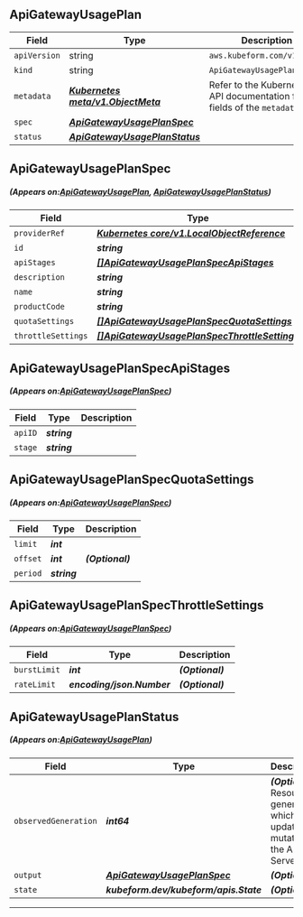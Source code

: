 ## ApiGatewayUsagePlan
| Field | Type | Description |
| ------ | ----- | ----------- |
| `apiVersion` | string | `aws.kubeform.com/v1alpha1` |
|    `kind` | string | `ApiGatewayUsagePlan` |
| `metadata` | ***[Kubernetes meta/v1.ObjectMeta](https://kubernetes.io/docs/reference/generated/kubernetes-api/v1.13/#objectmeta-v1-meta)***|Refer to the Kubernetes API documentation for the fields of the `metadata` field.|
| `spec` | ***[ApiGatewayUsagePlanSpec](#ApiGatewayUsagePlanSpec)***||
| `status` | ***[ApiGatewayUsagePlanStatus](#ApiGatewayUsagePlanStatus)***||
## ApiGatewayUsagePlanSpec
##### (Appears on:[ApiGatewayUsagePlan](#ApiGatewayUsagePlan), [ApiGatewayUsagePlanStatus](#ApiGatewayUsagePlanStatus))
| Field | Type | Description |
| ------ | ----- | ----------- |
| `providerRef` | ***[Kubernetes core/v1.LocalObjectReference](https://kubernetes.io/docs/reference/generated/kubernetes-api/v1.13/#localobjectreference-v1-core)***||
| `id` | ***string***||
| `apiStages` | ***[[]ApiGatewayUsagePlanSpecApiStages](#ApiGatewayUsagePlanSpecApiStages)***| ***(Optional)*** |
| `description` | ***string***| ***(Optional)*** |
| `name` | ***string***||
| `productCode` | ***string***| ***(Optional)*** |
| `quotaSettings` | ***[[]ApiGatewayUsagePlanSpecQuotaSettings](#ApiGatewayUsagePlanSpecQuotaSettings)***| ***(Optional)*** |
| `throttleSettings` | ***[[]ApiGatewayUsagePlanSpecThrottleSettings](#ApiGatewayUsagePlanSpecThrottleSettings)***| ***(Optional)*** |
## ApiGatewayUsagePlanSpecApiStages
##### (Appears on:[ApiGatewayUsagePlanSpec](#ApiGatewayUsagePlanSpec))
| Field | Type | Description |
| ------ | ----- | ----------- |
| `apiID` | ***string***||
| `stage` | ***string***||
## ApiGatewayUsagePlanSpecQuotaSettings
##### (Appears on:[ApiGatewayUsagePlanSpec](#ApiGatewayUsagePlanSpec))
| Field | Type | Description |
| ------ | ----- | ----------- |
| `limit` | ***int***||
| `offset` | ***int***| ***(Optional)*** |
| `period` | ***string***||
## ApiGatewayUsagePlanSpecThrottleSettings
##### (Appears on:[ApiGatewayUsagePlanSpec](#ApiGatewayUsagePlanSpec))
| Field | Type | Description |
| ------ | ----- | ----------- |
| `burstLimit` | ***int***| ***(Optional)*** |
| `rateLimit` | ***encoding/json.Number***| ***(Optional)*** |
## ApiGatewayUsagePlanStatus
##### (Appears on:[ApiGatewayUsagePlan](#ApiGatewayUsagePlan))
| Field | Type | Description |
| ------ | ----- | ----------- |
| `observedGeneration` | ***int64***| ***(Optional)*** Resource generation, which is updated on mutation by the API Server.|
| `output` | ***[ApiGatewayUsagePlanSpec](#ApiGatewayUsagePlanSpec)***| ***(Optional)*** |
| `state` | ***kubeform.dev/kubeform/apis.State***| ***(Optional)*** |
---
